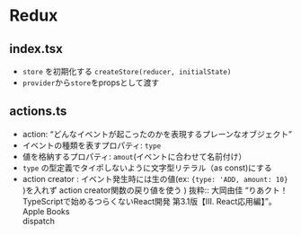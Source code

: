 # Redux
## index.tsx
* `store` を初期化する `createStore(reducer, initialState)`
* `provider`から`store`をpropsとして渡す


## actions.ts
* action: “どんなイベントが起こったのかを表現するプレーンなオブジェクト”
* イベントの種類を表すプロパティ: `type`
* 値を格納するプロパティ: `amout`(イベントに合わせて名前付け）
* `type` の型定義でタイポしないように文字型リテラル（as const)にする
* action creator : イベント発生時には生の値(ex: `{type: 'ADD, amount: 10}` )を入れず action creator関数の戻り値を使う
)
抜粋:: 大岡由佳  “りあクト！ TypeScriptで始めるつらくないReact開発 第3.1版【Ⅲ. React応用編】”。 Apple Books  
 dispatch
